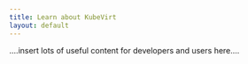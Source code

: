 ```yaml
---
title: Learn about KubeVirt
layout: default
---
```


....insert lots of useful content for developers and users here....

